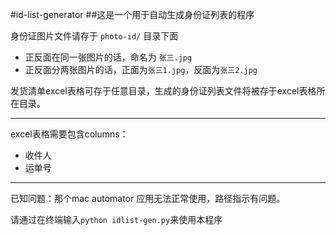 #id-list-generator
##这是一个用于自动生成身份证列表的程序

身份证图片文件请存于 `photo-id/` 目录下面

* 正反面在同一张图片的话，命名为 `张三.jpg`
* 正反面分两张图片的话，正面为`张三1.jpg`，反面为`张三2.jpg`

发货清单excel表格可存于任意目录，生成的身份证列表文件将被存于excel表格所在目录。

-----

excel表格需要包含columns：

* 收件人
* 运单号

-----
已知问题：那个mac automator 应用无法正常使用，路径指示有问题。

请通过在终端输入`python idlist-gen.py`来使用本程序
